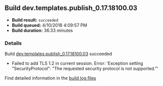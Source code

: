 ## Build dev.templates.publish_0.17.18100.03
- **Build result:** `succeeded`
- **Build queued:** 4/10/2018 4:09:57 PM
- **Build duration:** 36.33 minutes
### Details
Build [dev.templates.publish_0.17.18100.03](https://winappstudio.visualstudio.com/web/build.aspx?pcguid=a4ef43be-68ce-4195-a619-079b4d9834c2&builduri=vstfs%3a%2f%2f%2fBuild%2fBuild%2f25433) succeeded

+ Failed to add TLS 1.2 in current session. Error: 'Exception setting "SecurityProtocol": "The requested security protocol is not supported."'

Find detailed information in the [build log files](https://uwpctdiags.blob.core.windows.net/buildlogs/dev.templates.publish_0.17.18100.03_logs.zip)
